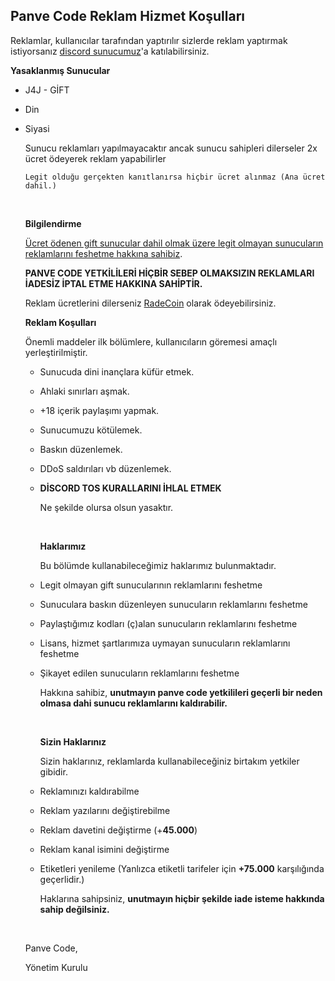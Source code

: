 ## Panve Code Reklam Hizmet Koşulları

Reklamlar, kullanıcılar tarafından yaptırılır sizlerde reklam yaptırmak istiyorsanız [discord sunucumuz](https://discord.gg/qPFmzrz9P3)'a katılabilirsiniz.

**Yasaklanmış Sunucular**

- J4J - GİFT 

- Din

- Siyasi

  Sunucu reklamları yapılmayacaktır ancak sunucu sahipleri dilerseler 2x ücret ödeyerek reklam yapabilirler

  `Legit olduğu gerçekten kanıtlanırsa hiçbir ücret alınmaz (Ana ücret dahil.)`

  ​	

  **Bilgilendirme**

  <u>Ücret ödenen gift sunucular dahil olmak üzere legit olmayan sunucuların reklamlarını feshetme hakkına sahibiz</u>.

  **__PANVE CODE YETKİLİLERİ HİÇBİR SEBEP OLMAKSIZIN REKLAMLARI İADESİZ İPTAL ETME HAKKINA SAHİPTİR.__**

  Reklam ücretlerini dilerseniz [RadeCoin](https://discord.com/api/oauth2/authorize?client_id=837699825267900426&permissions=8&scope=bot) olarak ödeyebilirsiniz.

  

  **Reklam Koşulları**

  Önemli maddeler ilk bölümlere, kullanıcıların göremesi amaçlı yerleştirilmiştir.

  

  - Sunucuda dini inançlara küfür etmek.

  - Ahlaki sınırları aşmak.

  - +18 içerik paylaşımı yapmak.

  - Sunucumuzu kötülemek.

  - Baskın düzenlemek.

  - DDoS saldırıları vb düzenlemek.

  - **__DİSCORD TOS KURALLARINI İHLAL ETMEK__**

    Ne şekilde olursa olsun yasaktır.

    ​	

    **Haklarımız**

    Bu bölümde kullanabileceğimiz haklarımız bulunmaktadır.

    

  - Legit olmayan gift sunucularının reklamlarını feshetme

  - Sunuculara baskın düzenleyen sunucuların reklamlarını feshetme

  - Paylaştığımız kodları (ç)alan sunucuların reklamlarını feshetme

  - Lisans, hizmet şartlarımıza uymayan sunucuların reklamlarını feshetme

  - Şikayet edilen sunucuların reklamlarını feshetme

    Hakkına sahibiz, **unutmayın panve code yetkilileri geçerli bir neden olmasa dahi sunucu reklamlarını kaldırabilir.**

    ​	

    **Sizin Haklarınız**

    Sizin haklarınız, reklamlarda kullanabileceğiniz birtakım yetkiler gibidir.

    

  - Reklamınızı kaldırabilme

  - Reklam yazılarını değiştirebilme

  - Reklam davetini değiştirme (+**45.000**)

  - Reklam kanal isimini değiştirme

  - Etiketleri yenileme (Yanlızca etiketli tarifeler için **+75.000** karşılığında geçerlidir.)

    Haklarına sahipsiniz, **unutmayın hiçbir şekilde iade isteme hakkında sahip değilsiniz.**

  ​	

  Panve Code,

  Yönetim Kurulu 

